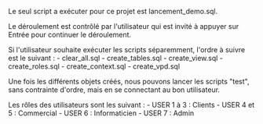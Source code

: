 Le seul script a exécuter pour ce projet est lancement_demo.sql.

Le déroulement est contrôlé par l'utilisateur qui est invité à appuyer sur Entrée pour continuer le déroulement.

Si l'utilisateur souhaite exécuter les scripts séparemment, l'ordre à suivre est le suivant :
    - clear_all.sql
    - create_tables.sql
    - create_view.sql
    - create_roles.sql
    - create_context.sql
    - create_vpd.sql

Une fois les différents objets créés, nous pouvons lancer les scripts "test", sans contrainte d'ordre, mais en se connectant au bon utilisateur.

Les rôles des utilisateurs sont les suivant :
    - USER 1 à 3 : Clients
    - USER 4 et 5 : Commercial
    - USER 6 : Informaticien
    - USER 7 : Admin